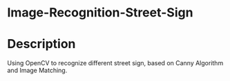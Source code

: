 # Image-Recognition-Street-Sign

# Description
Using OpenCV to recognize different street sign, based on Canny Algorithm and Image Matching.
